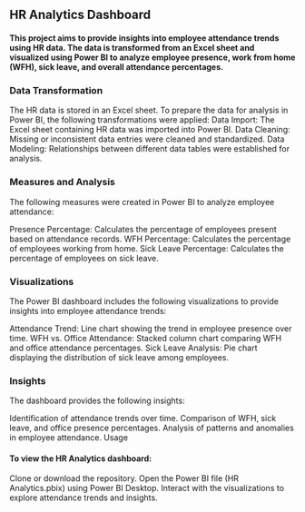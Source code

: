 ## HR Analytics Dashboard
#### This project aims to provide insights into employee attendance trends using HR data. The data is transformed from an Excel sheet and visualized using Power BI to analyze employee presence, work from home (WFH), sick leave, and overall attendance percentages.

### Data Transformation
The HR data is stored in an Excel sheet. To prepare the data for analysis in Power BI, the following transformations were applied:
Data Import: The Excel sheet containing HR data was imported into Power BI.
Data Cleaning: Missing or inconsistent data entries were cleaned and standardized.
Data Modeling: Relationships between different data tables were established for analysis.
### Measures and Analysis
The following measures were created in Power BI to analyze employee attendance:

Presence Percentage: Calculates the percentage of employees present based on attendance records.
WFH Percentage: Calculates the percentage of employees working from home.
Sick Leave Percentage: Calculates the percentage of employees on sick leave.
### Visualizations
The Power BI dashboard includes the following visualizations to provide insights into employee attendance trends:

Attendance Trend: Line chart showing the trend in employee presence over time.
WFH vs. Office Attendance: Stacked column chart comparing WFH and office attendance percentages.
Sick Leave Analysis: Pie chart displaying the distribution of sick leave among employees.
### Insights
The dashboard provides the following insights:

Identification of attendance trends over time.
Comparison of WFH, sick leave, and office presence percentages.
Analysis of patterns and anomalies in employee attendance.
Usage
#### To view the HR Analytics dashboard:

Clone or download the repository.
Open the Power BI file (HR Analytics.pbix) using Power BI Desktop.
Interact with the visualizations to explore attendance trends and insights.
